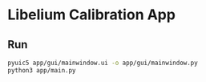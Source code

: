 # Libelium Calibration App

## Run
```bash
pyuic5 app/gui/mainwindow.ui -o app/gui/mainwindow.py
python3 app/main.py
```